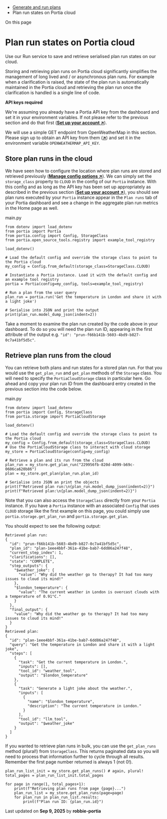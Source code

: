 * [Generate and run plans](/generate-and-run-plans)
* Plan run states on Portia cloud

On this page

# Plan run states on Portia cloud

Use our Run service to save and retrieve serialised plan run states on our cloud.

Storing and retrieving plan runs on Portia cloud significantly simplifies the management of long lived and / or asynchronous plan runs. For example when a clarification is raised, the state of the plan run is automatically maintained in the Portia cloud and retrieving the plan run once the clarification is handled is a single line of code.

**API keys required**

We're assuming you already have a Portia API key from the dashboard and set it in your environment variables. If not please refer to the previous section and do that first ([**Set up your account ↗**](/setup-account)).

We will use a simple GET endpoint from OpenWeatherMap in this section. Please sign up to obtain an API key from them ([**↗**](https://home.openweathermap.org/users/sign_in)) and set it in the environment variable `OPENWEATHERMAP_API_KEY`.

## Store plan runs in the cloud[​](#store-plan-runs-in-the-cloud "Direct link to Store plan runs in the cloud")

We have seen how to configure the location where plan runs are stored and retrieved previously ([**Manage config options ↗**](/manage-config)). We can simply set the `storage_class` property to `CLOUD` in the config of our `Portia` instance.
With this config and as long as the API key has been set up appropriately as described in the previous section ([**Set up your account ↗**](/setup-account)), you should see plan runs executed by your `Portia` instance appear in the `Plan runs` tab of your Portia dashboard and see a change in the aggregate plan run metrics in the Home page as well.

main.py

```
from dotenv import load_dotenv  
from portia import Portia  
from portia.config import Config, StorageClass  
from portia.open_source_tools.registry import example_tool_registry  
  
load_dotenv()  
  
# Load the default config and override the storage class to point to the Portia cloud  
my_config = Config.from_default(storage_class=StorageClass.CLOUD)  
  
# Instantiate a Portia instance. Load it with the default config and an example tool registry  
portia = Portia(config=my_config, tools=example_tool_registry)  
  
# Run a plan from the user query  
plan_run = portia.run('Get the temperature in London and share it with a light joke')  
  
# Serialise into JSON and print the output  
print(plan_run.model_dump_json(indent=2))
```

Take a moment to examine the plan run created by the code above in your dashboard. To do so you will need the plan run ID, appearing in the first attribute of the output e.g. `"id": "prun-f66b141b-5603-4bd9-b827-0c7a41bf5d5c"`.

## Retrieve plan runs from the cloud[​](#retrieve-plan-runs-from-the-cloud "Direct link to Retrieve plan runs from the cloud")

You can retrieve both plans and run states for a stored plan run. For that you would use the `get_plan_run` and `get_plan` methods of the `Storage` class. You will need to specify the `PortiaCloudStorage` class in particular here. Go ahead and copy your plan run ID from the dashboard entry created in the previous section into the code below.

main.py

```
from dotenv import load_dotenv  
from portia import Config, StorageClass  
from portia.storage import PortiaCloudStorage  
  
load_dotenv()  
  
# Load the default config and override the storage class to point to the Portia cloud  
my_config = Config.from_default(storage_class=StorageClass.CLOUD)  
# Use the PortiaCloudStorage class to interact with cloud storage  
my_store = PortiaCloudStorage(config=my_config)  
  
# Retrieve a plan and its run from the cloud  
plan_run = my_store.get_plan_run("229956fb-820d-4099-b69c-0606ca620b86")  
plan = my_store.get_plan(plan_run.plan_id)  
  
# Serialise into JSON an print the objects  
print(f"Retrieved plan run:\n{plan_run.model_dump_json(indent=2)}")  
print(f"Retrieved plan:\n{plan.model_dump_json(indent=2)}")
```

Note that you can also access the `StorageClass` directly from your `Portia` instance. If you have a `Portia` instance with an associated `Config` that uses `CLOUD` storage like the first example on this page, you could simply use `portia.storage.get_plan_run` and `portia.storage.get_plan`.

You should expect to see the following output:

```
Retrieved plan run:  
{  
  "id": "prun-f66b141b-5603-4bd9-b827-0c7a41bf5d5c",  
  "plan_id": "plan-1eee4bbf-361a-41be-bab7-6dd86a247f48",  
  "current_step_index": 1,  
  "clarifications": [],  
  "state": "COMPLETE",  
  "step_outputs": {  
    "$weather_joke": {  
      "value": "Why did the weather go to therapy? It had too many issues to cloud its mind!"  
    },  
    "$london_temperature": {  
      "value": "The current weather in London is overcast clouds with a temperature of 0.91°C."  
    }  
  },  
  "final_output": {  
    "value": "Why did the weather go to therapy? It had too many issues to cloud its mind!"  
  }  
}  
Retrieved plan:  
{  
  "id": "plan-1eee4bbf-361a-41be-bab7-6dd86a247f48",  
  "query": "Get the temperature in London and share it with a light joke",  
  "steps": [  
    {  
      "task": "Get the current temperature in London.",  
      "inputs": [],  
      "tool_id": "weather_tool",  
      "output": "$london_temperature"  
    },  
    {  
      "task": "Generate a light joke about the weather.",  
      "inputs": [  
        {  
          "name": "$london_temperature",  
          "description": "The current temperature in London."  
        }  
      ],  
      "tool_id": "llm_tool",  
      "output": "$weather_joke"  
    }  
  ]  
}
```

If you wanted to retrieve plan runs in bulk, you can use the `get_plan_runs` method (plural!) from `StorageClass`. This returns paginated data so you will need to process that information further to cycle through all results. Remember the first page number returned is always 1 (not 0!).

```
plan_run_list_init = my_store.get_plan_runs() # again, plural!  
total_pages = plan_run_list_init.total_pages  
  
for page in range(1, total_pages+1):  
    print(f"Retrieving plan runs from page {page}...")  
    plan_run_list = my_store.get_plan_runs(page=page)  
    for plan_run in plan_run_list.results:  
        print(f"Plan run ID: {plan_run.id}")
```

Last updated on **Sep 9, 2025** by **robbie-portia**